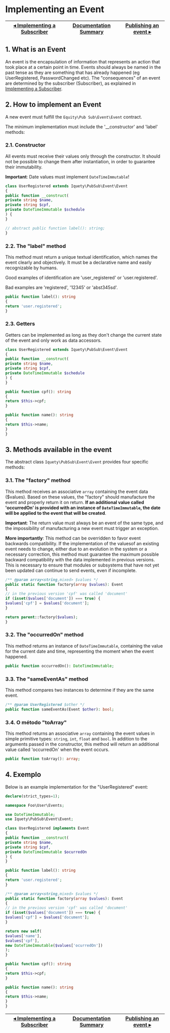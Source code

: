 # Implementing an Event

[◂ Implementing a Subscriber](07-implementing-a-subscriber.md) | [Documentation Summary](index.md) | [Publishing an event ▸](09-publishing-an-event.md)
-- | -- | --

## 1. What is an Event

An event is the encapsulation of information that represents an action that took place at a certain point in time. Events should always be named in the past tense as they are something that has already happened (eg UserRegistered, PasswordChanged etc). The "consequences" of an event are determined by the subscriber (Subscriber), as explained in [Implementing a Subscriber](07-implementing-a-subscriber.md).

## 2. How to implement an Event

A new event must fulfill the `Equity\Pub Sub\Event\Event` contract.

The minimum implementation must include the '__constructor' and 'label' methods:

### 2.1. Constructor

All events must receive their values only through the constructor.
It should not be possible to change them after instantiation, in order to guarantee their immutability.

**Important**: Date values must implement `DateTimeImmutable`!

```php
class UserRegistered extends Iquety\PubSub\Event\Event
{
public function __construct(
private string $name,
private string $cpf,
private DateTimeImmutable $schedule
) {
}

// abstract public function label(): string;
}
```

### 2.2. The "label" method

This method must return a unique textual identification, which names the event clearly and objectively.
It must be a declarative name and easily recognizable by humans.

Good examples of identification are 'user_registered' or 'user.registered'.

Bad examples are 'registered', '12345' or 'abst345sd'.

```php
public function label(): string
{
return 'user.registered';
}
```

### 2.3. Getters

Getters can be implemented as long as they don't change the current state of the event and only work as data accessors.

```php
class UserRegistered extends Iquety\PubSub\Event\Event
{
public function __construct(
private string $name,
private string $cpf,
private DateTimeImmutable $schedule
) {
}

public function cpf(): string
{
return $this->cpf;
}

public function name(): string
{
return $this->name;
}
}
```

## 3. Methods available in the event

The abstract class `Iquety\PubSub\Event\Event` provides four specific methods:

### 3.1. The "factory" method

This method receives an associative `array` containing the event data ($values). Based on these values, the "factory" should manufacture the event and properly return it on return. **If an additional value called 'occurredOn' is provided with an instance of `DateTimeImmutable`, the date will be applied to the event that will be created**.

**Important**: The return value must always be an event of the same type, and the impossibility of manufacturing a new event must trigger an exception.

**More importantly**: This method can be overridden to favor event backwards compatibility. If the implementation of the values ​​of an existing event needs to change, either due to an evolution in the system or a necessary correction, this method must guarantee the maximum possible backward compatibility with the data implemented in previous versions. This is necessary to ensure that modules or subsystems that have not yet been updated can continue to send events, even if incomplete.

```php
/** @param array<string,mixed> $values */
public static function factory(array $values): Event
{
// in the previous version 'cpf' was called 'document'
if (isset($values['document']) === true) {
$values['cpf'] = $values['document'];
}

return parent::factory($values);
}
```

### 3.2. The "occurredOn" method

This method returns an instance of `DateTimeImmutable`, containing the value for the current date and time, representing the moment when the event happened.

```php
public function occurredOn(): DateTimeImmutable;
```

### 3.3. The "sameEventAs" method

This method compares two instances to determine if they are the same event.

```php
/** @param UserRegistered $other */
public function sameEventAs(Event $other): bool;
```

### 3.4. O método "toArray"

This method returns an associative `array` containing the event values in simple primitive types: `string`, `int`, `float` and `bool`.
In addition to the arguments passed in the constructor, this method will return an additional value called 'occurredOn' when the event occurs.

```php
public function toArray(): array;
```

## 4. Exemplo

Below is an example implementation for the "UserRegistered" event:

```php
declare(strict_types=1);

namespace Foo\User\Events;

use DateTimeImmutable;
use Iquety\PubSub\Event\Event;

class UserRegistered implements Event
{
public function __construct(
private string $name,
private string $cpf,
private DateTimeImmutable $ocurredOn
) {
}

public function label(): string
{
return 'user.registered';
}

/** @param array<string,mixed> $values */
public static function factory(array $values): Event
{
// in the previous version 'cpf' was called 'document'
if (isset($values['document']) === true) {
$values['cpf'] = $values['document'];
}

return new self(
$values['name'],
$values['cpf'],
new DateTimeImmutable($values['ocurredOn'])
);
}

public function cpf(): string
{
return $this->cpf;
}

public function name(): string
{
return $this->name;
}
}
```

[◂ Implementing a Subscriber](07-implementing-a-subscriber.md) | [Documentation Summary](index.md) | [Publishing an event ▸](09-publishing-an-event.md)
-- | -- | --
